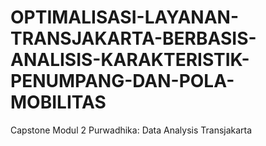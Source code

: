 # OPTIMALISASI-LAYANAN-TRANSJAKARTA-BERBASIS-ANALISIS-KARAKTERISTIK-PENUMPANG-DAN-POLA-MOBILITAS
Capstone Modul 2 Purwadhika: Data Analysis Transjakarta
